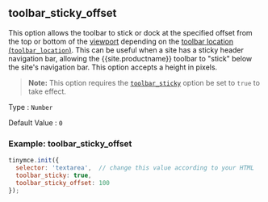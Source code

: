 ## toolbar_sticky_offset

This option allows the toolbar to stick or dock at the specified offset from the top or bottom of the [viewport](https://developer.mozilla.org/en-US/docs/Glossary/Viewport) depending on the [toolbar location (`toolbar_location`)]({{site.baseurl}}/configure/editor-appearance/#toolbar_location}}). This can be useful when a site has a sticky header navigation bar, allowing the {{site.productname}} toolbar to "stick" below the site's navigation bar. This option accepts a height in pixels.

> **Note:** This option requires the [`toolbar_sticky`]({{site.baseurl}}/configure/editor-appearance/#toolbar_sticky}}) option be set to `true` to take effect.

Type
: `Number`

Default Value
: `0`

### Example: toolbar_sticky_offset

```js
tinymce.init({
  selector: 'textarea',  // change this value according to your HTML
  toolbar_sticky: true,
  toolbar_sticky_offset: 100
});
```
